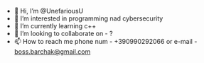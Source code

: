 - 👋 Hi, I’m @UnefariousU
- 👀 I’m interested in programming nad cybersecurity 
- 🌱 I’m currently learning c++
- 💞️ I’m looking to collaborate on - ?
- 📫 How to reach me phone num - +390990292066 or e-mail - boss.barchak@gmail.com

<!---
UnefariousU/UnefariousU is a ✨ special ✨ repository because its `README.md` (this file) appears on your GitHub profile.
You can click the Preview link to take a look at your changes.
--->

